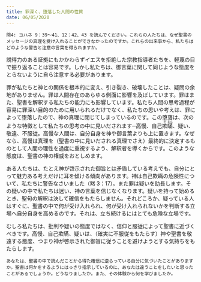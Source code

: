 ```yaml
---
title: 罪深く、堕落した人間の性質
date: 06/05/2020
---
```


`問4: ヨハネ 9：39～41、12：42、43 を読んでください。これらの人たちは、なぜ聖書のメッセージの真理を受け入れることができなかったのですか。これらの出来事から、私たちはどのような警告と注意の言葉を得られますか。`

説得力のある証拠にもかかわらずイエスを拒絶した宗教指導者たちを、軽蔑の目で振り返ることは容易です。しかし私たちは、御言葉に関して同じような態度をとらないように自ら注意する必要があります。

罪が私たちと神との関係を根本的に変え、引き裂き、破壊したことは、疑問の余地がありません。罪は人間存在のあらゆる側面に影響を及ぼしています。罪はまた、聖書を解釈する私たちの能力にも影響しています。私たち人間の思考過程が容易に罪深い目的のために用いられるだけでなく、私たちの思いや考えは、罪によって堕落したので、神の真理に閉じてしまっているのです。この堕落は、次のような特徴として私たちの思考の中に見いだされます─高慢、自己<ruby>欺<rt>ぎ</rt>瞞<rt>まん</rt></ruby>、疑い、敬遠、不服従。高慢な人間は、自分自身を神や御言葉よりも上に置きます。なぜなら、高慢は真理を（聖書の中に見いだされる真理でさえ）最終的に決定するものとして人間の理性を過度に重視するよう、解釈者を導くからです。このような態度は、聖書の神の権威をおとしめます。

ある人たちは、たとえ神が啓示された御旨とは矛盾している考えでも、自分にとって魅力ある考えだけに耳を傾ける傾向があります。神は自己欺瞞の危険性について、私たちに警告なさいました（黙 3：17）。また罪は疑いを助長します。その疑いの中で私たちは迷い、神の言葉を信じなくなります。疑いを持って始めるとき、聖句の解釈は決して確信をもたらしません。それどころか、疑っている人はすぐに、聖書の中で何が受け入れられ、何が受け入れられないかを判断する立場へ自分自身を高めるのです。それは、立ち続けるにはとても危険な立場です。

むしろ私たちは、批判や疑いの態度ではなく、信仰と服従によって聖書に近づくべきです。高慢、自己欺瞞、疑いは、（確実に不服従をもたらす）神や聖書を敬遠する態度、つまり神が啓示された御旨に従うことを避けようとする気持ちをもたらします。

`あなたは、聖書の中で読んだことから得た確信に逆らっている自分に気づいたことがありますか。聖書は何かをするようにはっきり指示しているのに、あなたは違うことをしたいと思ったことがあるでしょうか。どうなりましたか。また、その体験から何を学びましたか。`